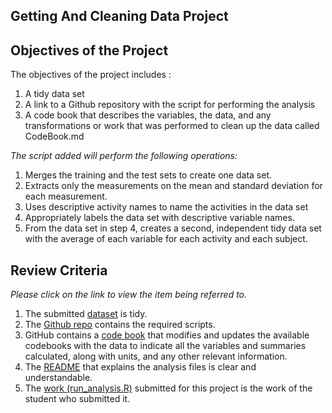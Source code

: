 ## Getting And Cleaning Data Project

## Objectives of the  Project
The objectives of the  project includes :
1. A tidy data set 
2. A link to a Github repository with the script for performing the analysis 
3. A code book that describes the variables, the data, and any transformations or work that was performed to clean up the data called CodeBook.md

_The script added will perform the following operations:_
1. Merges the training and the test sets to create one data set.
2. Extracts only the measurements on the mean and standard deviation for each measurement.
3. Uses descriptive activity names to name the activities in the data set
4. Appropriately labels the data set with descriptive variable names.
5. From the data set in step 4, creates a second, independent tidy data set with the average of each variable for each activity and each subject.

## Review Criteria
_Please click on the link to view the item being referred to._
1. The submitted [dataset](https://github.com/nson28/GettingAndCleaningData/blob/master/tidyData.txt) is tidy.
2. The [Github repo](https://github.com/nson28/GettingAndCleaningData) contains the required scripts.
3. GitHub contains a [code book](https://github.com/nson28/GettingAndCleaningData/blob/master/CodeBook.md) that modifies and updates the available codebooks with the data to indicate all the variables and summaries calculated, along with units, and any other relevant information.
4. The [README](https://github.com/nson28/GettingAndCleaningData/blob/master/README.md) that explains the analysis files is clear and understandable.
5. The [work (run_analysis.R)](https://github.com/nson28/GettingAndCleaningData/blob/master/run_analysis.R) submitted for this project is the work of the student who submitted it.
